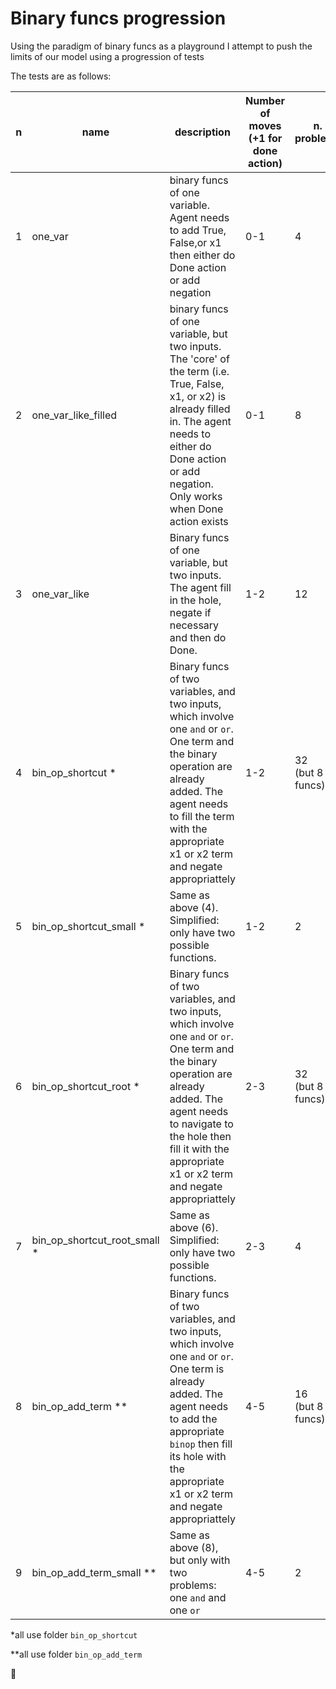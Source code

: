 # Binary funcs progression

Using the paradigm of binary funcs as a playground I attempt to push the limits of our model using a progression of tests 

The tests are as follows: 


| n | name | description | Number of moves <br />(+1 for done action) | n. problems | number of asserts relevant | succeded |
|-|--|-------|---|----|--|--|
|1|one_var| binary funcs of one variable. Agent needs to add True, False,or x1 then either do Done action or add negation | 0-1 | 4 | 2 | ✅  |
|2|one_var_like_filled | binary funcs of one variable, but two inputs. The 'core' of the term (i.e. True, False, x1, or x2) is already filled in. The agent needs to  either do Done action or add negation. Only works when Done action exists | 0-1 | 8 | 3 | ✅ |
| 3 | one_var_like | Binary funcs of one variable, but two inputs. The agent fill in the hole, negate if necessary and then do Done. | 1-2 | 12 | 3| 🤷 |
| 4 | bin_op_shortcut * | Binary funcs of two variables, and two inputs, which involve one `and` or `or`. One term and the binary operation are already added. The agent needs to fill the term with the appropriate x1 or x2 term and negate appropriattely | 1-2 | 32 <br />(but 8 funcs) | 2<br /> (but changes based on first term) | 🤷 |
| 5 | bin_op_shortcut_small * | Same as above (4). Simplified: only have two possible functions. | 1-2 | 2 | 1 | ✅ |
| 6 | bin_op_shortcut_root * |  Binary funcs of two variables, and two inputs, which involve one `and` or `or`.  One term and the binary operation are already added. The agent needs to navigate to the hole then  fill it with the appropriate x1 or x2 term and negate appropriattely | 2-3 | 32 <br />(but 8 funcs) | 2<br /> (but changes based on first term) | ❌ |
| 7 | bin_op_shortcut_root_small * | Same as above (6). Simplified: only have two possible functions. | 2-3 | 4 | 1 | ❌  |
| 8 | bin_op_add_term ** |  Binary funcs of two variables, and two inputs, which involve one `and` or `or`. One term is already added. The agent needs to add the appropriate `binop` then  fill its hole with the appropriate x1 or x2 term and negate appropriattely | 4-5 | 16 <br />(but 8 funcs)| 3<br /> (but changes based on first term) | ❌ |
| 9 | bin_op_add_term_small ** | Same as above (8), but only with two problems: one `and` and one `or`| 4-5 | 2 |1 | ❌ |

\*all use folder `bin_op_shortcut`

\*\*all use folder `bin_op_add_term`

🤷

